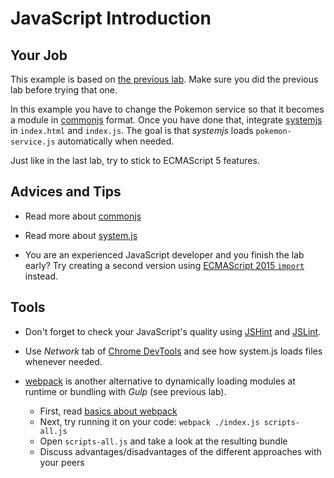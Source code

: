 # JavaScript Introduction


## Your Job

This example is based on [the previous lab](../020-class). Make sure you did the previous lab
before trying that one.

In this example you have to change the Pokemon service so that it becomes a module in 
[commonjs](http://requirejs.org/docs/commonjs.html) format. Once you have done that, integrate
[systemjs](https://github.com/systemjs/systemjs) in `index.html` and `index.js`. The goal is
that *systemjs* loads `pokemon-service.js` automatically when needed.

Just like in the last lab, try to stick to ECMAScript 5 features. 


## Advices and Tips

* Read more about [commonjs](http://requirejs.org/docs/commonjs.html)

* Read more about [system.js](https://github.com/systemjs/systemjs)

* You are an experienced JavaScript developer and you finish the lab early? Try creating a second
  version using [ECMAScript 2015 `import`](https://developer.mozilla.org/de/docs/Web/JavaScript/Reference/Statements/import) instead.


## Tools

* Don't forget to check your JavaScript's quality using [JSHint](http://jshint.com/) and 
  [JSLint](http://www.jslint.com/).

* Use *Network* tab of [Chrome DevTools](https://developer.chrome.com/devtools) and see how
  system.js loads files whenever needed.

* [webpack](https://webpack.github.io/docs/) is another alternative to dynamically loading
  modules at runtime or bundling with *Gulp* (see previous lab).
  * First, read [basics about webpack](https://webpack.github.io/docs/usage.html)
  * Next, try running it on your code: `webpack ./index.js scripts-all.js`
  * Open `scripts-all.js` and take a look at the resulting bundle
  * Discuss advantages/disadvantages of the different approaches with your peers
